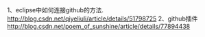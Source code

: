 1、eclipse中如何连接github的方法.
http://blog.csdn.net/qiyeliuli/article/details/51798725
2、github插件
http://blog.csdn.net/poem_of_sunshine/article/details/77894438